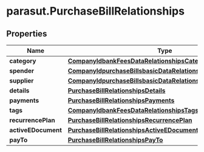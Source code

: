 # parasut.PurchaseBillRelationships

## Properties
Name | Type | Description | Notes
------------ | ------------- | ------------- | -------------
**category** | [**CompanyIdbankFeesDataRelationshipsCategory**](CompanyIdbankFeesDataRelationshipsCategory.md) |  | [optional] 
**spender** | [**CompanyIdpurchaseBillsbasicDataRelationshipsPaidByEmployee**](CompanyIdpurchaseBillsbasicDataRelationshipsPaidByEmployee.md) |  | [optional] 
**supplier** | [**CompanyIdpurchaseBillsbasicDataRelationshipsSupplier**](CompanyIdpurchaseBillsbasicDataRelationshipsSupplier.md) |  | [optional] 
**details** | [**PurchaseBillRelationshipsDetails**](PurchaseBillRelationshipsDetails.md) |  | [optional] 
**payments** | [**PurchaseBillRelationshipsPayments**](PurchaseBillRelationshipsPayments.md) |  | [optional] 
**tags** | [**CompanyIdbankFeesDataRelationshipsTags**](CompanyIdbankFeesDataRelationshipsTags.md) |  | [optional] 
**recurrencePlan** | [**PurchaseBillRelationshipsRecurrencePlan**](PurchaseBillRelationshipsRecurrencePlan.md) |  | [optional] 
**activeEDocument** | [**PurchaseBillRelationshipsActiveEDocument**](PurchaseBillRelationshipsActiveEDocument.md) |  | [optional] 
**payTo** | [**PurchaseBillRelationshipsPayTo**](PurchaseBillRelationshipsPayTo.md) |  | [optional] 


